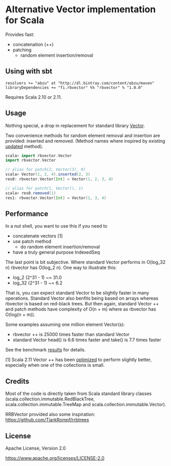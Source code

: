 
Alternative Vector implementation for Scala
===========================================

Provides fast:
- concatenation (++)
- patching
  - random element insertion/removal


Using with sbt
---------------

```
resolvers += "abzu" at "http://dl.bintray.com/content/abzu/maven"
libraryDependencies += "fi.rbvector" %% "rbvector" % "1.0.0"
```

Requires Scala 2.10 or 2.11.


Usage
-----

Nothing special, a drop in replacement for standard library [Vector](http://www.scala-lang.org/api/2.11.x/index.html#scala.collection.immutable.Vector).

Two convenience methods for random element removal and insertion are provided: inserted and removed.
(Method names where inspired by existing 
[updated](http://www.scala-lang.org/api/2.11.x/index.html#scala.collection.immutable.Vector@updated%28index:Int,elem:A%29:scala.collection.immutable.Vector[A])
method).

```scala
scala> import rbvector.Vector
import rbvector.Vector

// alias for patch(2, Vector(3), 0)
scala> Vector(1, 2, 4).inserted(2, 3) 
res0: rbvector.Vector[Int] = Vector(1, 2, 3, 4)

// alias for patch(1, Vector(), 1)
scala> res0.removed(1)
res1: rbvector.Vector[Int] = Vector(1, 3, 4)
```


Performance
-----------

In a nut shell, you want to use this if you need to
- concatenate vectors [1]
- use patch method
  - do random element insertion/removal
- have a truly general purpose IndexedSeq

The last point is bit subjective. Where standard Vector performs in
O(log_32 n) rbvector has O(log_2 n). One way to illustrate this:
- log_2 (2^31 - 1) ~= 31.0
- log_32 (2^31 - 1) ~= 6.2

That is, you can expect standard Vector to be slightly faster in 
many operations. Standard Vector also benfits being based on arrays
whereas rbvector is based on red-black trees. 
But then again, standard Vector ++ and patch methods 
have complexity of O(n + m) where as rbvector has O(log(n + m)).

Some examples assuming one million element Vector(s):
- rbvector ++ is 25000 times faster than standard Vector
- standard Vector head() is 6.6 times faster and take() is 7.7 times faster

See the benchmark [results](benchmark/results-2014-12-12.txt) for details.

[1] Scala 2.11 Vector ++ has been 
[optimized](https://github.com/scala/scala/commit/4234b34dd4e6563ba8a9b5080cc6a0da021848d3) 
to perform slightly better, especially when one of the collections is small.


Credits
-------

Most of the code is directly taken from Scala standard library classes
(scala.collection.immutable.RedBlackTree,
scala.collection.immutable.TreeMap and 
scala.collection.immutable.Vector).

RRBVector provided also some inspiration:
https://github.com/TiarkRompf/rrbtrees


License
-------

Apache License, Version 2.0

https://www.apache.org/licenses/LICENSE-2.0

